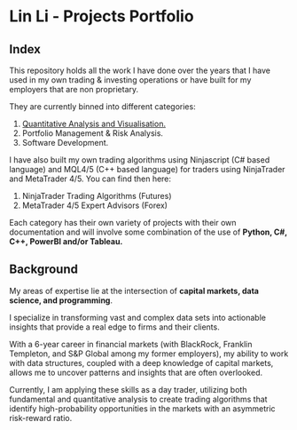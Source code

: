 # Lin Li - Projects Portfolio

## Index
This repository holds all the work I have done over the years that I have used in my own trading & investing operations or have built for my employers that are non proprietary. 

They are currently binned into different categories: 
1. [Quantitative Analysis and Visualisation.](https://github.com/linli2492/ProjectsPortfolio/tree/main/QuantitativeAnalysisAndVisualization)
2. Portfolio Management & Risk Analysis.
3. Software Development.

I have also built my own trading algorithms using Ninjascript (C# based language) and MQL4/5 (C++ based language) for traders using NinjaTrader and MetaTrader 4/5. You can find then here: 
1. NinjaTrader Trading Algorithms (Futures)
2. MetaTrader 4/5 Expert Advisors (Forex) 

Each category has their own variety of projects with their own documentation and will involve some combination of the use of **Python, C#, C++, PowerBI and/or Tableau.**

## Background

My areas of expertise lie at the intersection of **capital markets, data science, and programming**.

I specialize in transforming vast and complex data sets into actionable insights that provide a real edge to firms and their clients.

With a 6-year career in financial markets (with BlackRock, Franklin Templeton, and S&P Global among my former employers), my ability to work with data structures, coupled with a deep knowledge of capital markets, allows me to uncover patterns and insights that are often overlooked.

Currently, I am applying these skills as a day trader, utilizing both fundamental and quantitative analysis to create trading algorithms that identify high-probability opportunities in the markets with an asymmetric risk-reward ratio.


